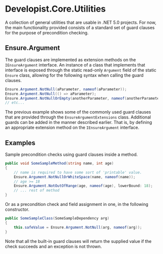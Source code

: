 
# Developist.Core.Utilities

A collection of general utilities that are usable in .NET 5.0 projects. For now, the main functionality provided consists of a standard set of guard clauses for the purpose of precondition checking.

## Ensure.Argument

The guard clauses are implemented as extension methods on the `IEnsureArgument` interface. An instance of a class that implements that interface is exposed through the static read-only `Argument` field of the static `Ensure` class, allowing for the following syntax when calling the guard clauses.

```csharp
Ensure.Argument.NotNull(aParameter, nameof(aParameter));
Ensure.Argument.NotNull(() => aParameter);
Ensure.Argument.NotNullOrEmpty(anotherParameter, nameof(anotherParameter), "The parameter cannot be null or empty!");
// etc...
```

The previous example shows some of the commonly used guard clauses that are provided through the `EnsureArgumentExtensions` class. Additional guards can be added in the manner described earlier. That is, by defining an appropriate extension method on the `IEnsureArgument` interface.

## Examples

Sample precondition checks using guard clauses inside a method.

```csharp
public void SomeSampleMethod(string name, int age)
{
    // name is required to have some sort of 'printable' value.
    Ensure.Argument.NotNullOrWhiteSpace(name, nameof(name));
    // age >= 18
    Ensure.Argument.NotOutOfRange(age, nameof(age), lowerBound: 18);
    // ... rest of method
}
```

Or as a precondition check and field assignment in one, in the following constructor.

```csharp
public SomeSampleClass(SomeSampleDependency arg)
{
    this.safeValue = Ensure.Argument.NotNull(arg, nameof(arg));
}
 ```
 
Note that all the built-in guard clauses will return the supplied value if the check succeeds and an exception is not thrown.
